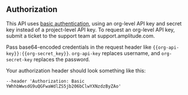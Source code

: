 ## Authorization

This API uses [basic authentication](https://developer.mozilla.org/en-US/docs/Web/HTTP/Headers/Authorization#basic_authentication), using an org-level API key and secret key instead of a project-level API key.
To request an org-level API key, submit a ticket to the support team at support.amplitude.com.

Pass base64-encoded credentials in the request header like `{{org-api-key}}:{{org-secret_key}}`. `org-api-key` replaces username, and `org-secret-key` replaces the password. 

Your authorization header should look something like this: 

`--header 'Authorization: Basic YWhhbWwsdG9uQGFwaWdlZS5jb206bClwYXNzdzByZAo'`